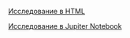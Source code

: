 [Исследование в HTML](https://alexslobodskoj.github.io/Portfolio/Credit_Bank/credit_score.html)

[Исследование в Jupiter Notebook](https://github.com/AlexSlobodskoj/Portfolio/blob/main/Credit_Bank/credit_score.ipynb)
